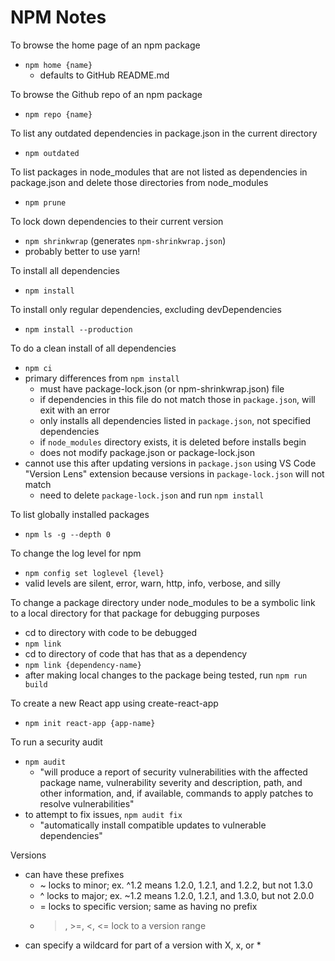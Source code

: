 # NPM Notes

To browse the home page of an npm package

- `npm home {name}`
  - defaults to GitHub README.md

To browse the Github repo of an npm package

- `npm repo {name}`

To list any outdated dependencies in package.json in the current directory

- `npm outdated`

To list packages in node_modules that are
not listed as dependencies in package.json
and delete those directories from node_modules

- `npm prune`

To lock down dependencies to their current version

- `npm shrinkwrap` (generates `npm-shrinkwrap.json`)
- probably better to use yarn!

To install all dependencies

- `npm install`

To install only regular dependencies, excluding devDependencies

- `npm install --production`

To do a clean install of all dependencies

- `npm ci`
- primary differences from `npm install`
  - must have package-lock.json (or npm-shrinkwrap.json) file
  - if dependencies in this file do not match those in `package.json`, will exit with an error
  - only installs all dependencies listed in `package.json`, not specified dependencies
  - if `node_modules` directory exists, it is deleted before installs begin
  - does not modify package.json or package-lock.json
- cannot use this after updating versions in `package.json`
  using VS Code "Version Lens" extension
  because versions in `package-lock.json` will not match
  - need to delete `package-lock.json` and run `npm install`

To list globally installed packages

- `npm ls -g --depth 0`

To change the log level for npm

- `npm config set loglevel {level}`
- valid levels are silent, error, warn, http, info, verbose, and silly

To change a package directory under node_modules to be a
symbolic link to a local directory for that package
for debugging purposes

- cd to directory with code to be debugged
- `npm link`
- cd to directory of code that has that as a dependency
- `npm link {dependency-name}`
- after making local changes to the package being tested,
  run `npm run build`

To create a new React app using create-react-app

- `npm init react-app {app-name}`

To run a security audit

- `npm audit`
  - "will produce a report of security vulnerabilities with
    the affected package name, vulnerability severity and description,
    path, and other information, and, if available,
    commands to apply patches to resolve vulnerabilities"
- to attempt to fix issues, `npm audit fix`
  - "automatically install compatible updates to vulnerable dependencies"

Versions

- can have these prefixes
  - ~ locks to minor; ex. ^1.2 means 1.2.0, 1.2.1, and 1.2.2, but not 1.3.0
  - ^ locks to major; ex. ~1.2 means 1.2.0, 1.2.1, and 1.3.0, but not 2.0.0
  - = locks to specific version; same as having no prefix
  - > , >=, <, <= lock to a version range
- can specify a wildcard for part of a version with X, x, or \*
